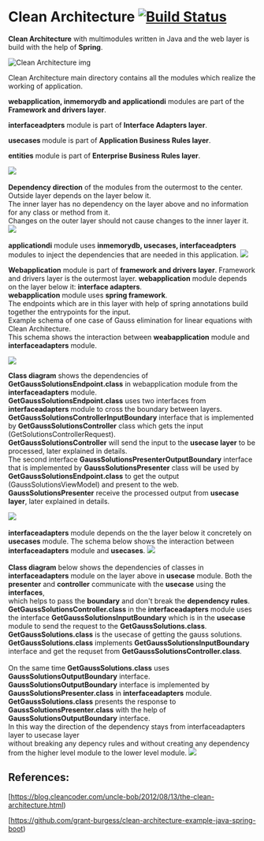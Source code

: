 # Clean Architecture [![Build Status](https://travis-ci.com/rildikondi/CleanArchitectureSpring.svg?branch=clean_architecture_by_layer)](https://travis-ci.com/github/rildikondi/CleanArchitectureSpring)

<b>Clean Architecture</b> with multimodules written in Java and the web layer is build with the help of <b>Spring</b>.

<img src="https://blog.cleancoder.com/uncle-bob/images/2012-08-13-the-clean-architecture/CleanArchitecture.jpg" alt="Clean Architecture img">



  
Clean Architecture main directory contains all the modules which realize the working of application.

<b> webapplication, inmemorydb and applicationdi</b> modules are part of the <b>Framework and drivers layer</b>.

<b>interfaceadpters</b> module is part of <b>Interface Adapters layer</b>.

<b>usecases </b> module is part of <b>Application Business Rules layer</b>.

<b>entities</b> module is part of <b>Enterprise Business Rules layer</b>.

<img src="https://github.com/rildikondi/CleanArchitectureSpring/blob/clean_architecture_by_layer/images/main_module_schema.jpg" >


<br>
<br>
<b>Dependency direction</b> of the modules from the outermost to the center.
<br>Outside layer depends on the layer below it.
<br>The inner layer has no dependency on the layer above and no information for any class or method from it.
<br>Changes on the outer layer should not cause changes to the inner layer it.

<img src="https://github.com/rildikondi/CleanArchitectureSpring/blob/clean_architecture_by_layer/images/dependency_direction.jpg" >


<br>
<br>
<b>applicationdi</b> module uses <b>inmemorydb, usecases, interfaceadpters</b> modules to inject the dependencies that are needed in this application.

<img src="https://github.com/rildikondi/CleanArchitectureSpring/blob/clean_architecture_by_layer/images/applicationdi_schema.jpg" >

<b>Webapplication</b> module is part of <b>framework and drivers layer</b>. Framework and drivers layer is the outermost layer.
<b>webapplication</b> module depends on the layer below it: <b>interface adapters</b>.
<br><b>webapplication</b> module uses <b>spring framework</b>.
<br>The endpoints which are in this layer with help of spring annotations build together the entrypoints for the input.
<br>Example schema of one case of Gauss elimination for linear equations with Clean Architecture.
<br>This schema shows the interaction between <b>weabapplication</b> module and <b>interfaceadapters</b> module.

<img src="https://github.com/rildikondi/CleanArchitectureSpring/blob/clean_architecture_by_layer/images/webapplication_schema.jpg" >

<b>Class diagram</b> shows the dependencies of <b>GetGaussSolutionsEndpoint.class</b> in webapplication module from the <b>interfaceadapters</b> module.
<br><b>GetGaussSolutionsEndpoint.class</b> uses two interfaces from  <b>interfaceadapters</b> module to cross the boundary between layers.
<br><b>GetGaussSolutionsControllerInputBoundary</b> interface that is implemented by <b>GetGaussSolutionsController</b> class which gets the input (GetSolutionsControllerRequest).
<br><b>GetGaussSolutionsController</b> will send the input to the <b>usecase layer</b> to be processed, later explained in details.
<br>The second interface <b>GaussSolutionsPresenterOutputBoundary</b> interface that is implemented by <b>GaussSolutionsPresenter</b> class
will be used by <b>GetGaussSolutionsEndpoint.class</b> to get the output (GaussSolutionsViewModel) and present to the web.
<br><b>GaussSolutionsPresenter</b> receive the processed output from <b>usecase layer</b>, later explained in details. 

<img src="https://github.com/rildikondi/CleanArchitectureSpring/blob/clean_architecture_by_layer/images/webapplication_class_diagram.jpg" >

<br>
<br>
<b>interfaceadapters</b> module depends on the the layer below it concretely on <b>usecases</b> module.
The schema below shows the interaction  between <b>interfaceadapters</b> module and <b>usecases</b>.


<img src="https://github.com/rildikondi/CleanArchitectureSpring/blob/clean_architecture_by_layer/images/interfaceadapters_schema.jpg" >

<br>
<br>
<b>Class diagram</b> below shows the dependencies of classes in <b>interfaceadapters</b> module on the layer above in <b>usecase</b> module.
Both the <b>presenter</b> and <b>controller</b> communicate with the <b>usecase</b> using the <b>interfaces</b>,
<br>which helps to pass the <b>boundary</b> and don't break the <b>dependency rules</b>.
<br><b>GetGaussSolutionsController.class</b> in the <b>interfaceadapters</b> module uses the interface <b>GetGaussSolutionsInputBoundary</b> which is
in the <b>usecase</b> module to send the request to the <b>GetGaussSolutions.class</b>. 
<br><b>GetGaussSolutions.class</b> is the usecase of getting the gauss solutions.
<br><b>GetGaussSolutions.class</b> implements <b>GetGaussSolutionsInputBoundary</b> interface and get the requset from <b>GetGaussSolutionsController.class</b>.
<br>
<br>On the same time <b>GetGaussSolutions.class</b> uses <b>GaussSolutionsOutputBoundary</b> interface.
<br><b>GaussSolutionsOutputBoundary</b> interface is implemented by <b>GaussSolutionsPresenter.class</b> in <b>interfaceadapters</b> module. 
<br><b>GetGaussSolutions.class</b> presents the response to <b>GaussSolutionsPresenter.class</b> with the help of <b>GaussSolutionsOutputBoundary</b> interface.
<br>In this way the direction of the dependency stays from interfaceadapters layer to usecase layer
<br>without breaking any depency rules and without creating any dependency from the higher level module to the lower level module.


<img src="https://github.com/rildikondi/CleanArchitectureSpring/blob/clean_architecture_by_layer/images/interfaceadapters_class_diagram.jpg" >


## References:
[https://blog.cleancoder.com/uncle-bob/2012/08/13/the-clean-architecture.html)

[https://github.com/grant-burgess/clean-architecture-example-java-spring-boot)
